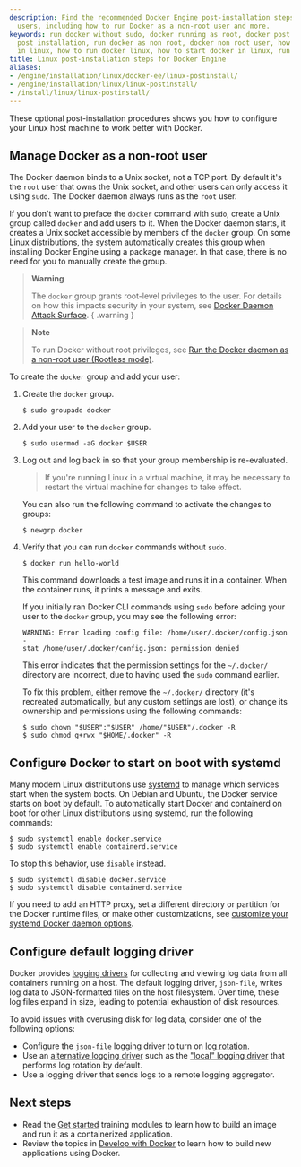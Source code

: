 ```yaml
---
description: Find the recommended Docker Engine post-installation steps for Linux
  users, including how to run Docker as a non-root user and more.
keywords: run docker without sudo, docker running as root, docker post install, docker
  post installation, run docker as non root, docker non root user, how to run docker
  in linux, how to run docker linux, how to start docker in linux, run docker on linux
title: Linux post-installation steps for Docker Engine
aliases:
- /engine/installation/linux/docker-ee/linux-postinstall/
- /engine/installation/linux/linux-postinstall/
- /install/linux/linux-postinstall/
---
```


These optional post-installation procedures shows you how to configure your
Linux host machine to work better with Docker.

## Manage Docker as a non-root user

The Docker daemon binds to a Unix socket, not a TCP port. By default it's the
`root` user that owns the Unix socket, and other users can only access it using
`sudo`. The Docker daemon always runs as the `root` user.

If you don't want to preface the `docker` command with `sudo`, create a Unix
group called `docker` and add users to it. When the Docker daemon starts, it
creates a Unix socket accessible by members of the `docker` group. On some Linux
distributions, the system automatically creates this group when installing
Docker Engine using a package manager. In that case, there is no need for you to
manually create the group.

<!-- prettier-ignore -->
> **Warning**
>
> The `docker` group grants root-level privileges to the user. For
> details on how this impacts security in your system, see
> [Docker Daemon Attack Surface](../security/_index.md#docker-daemon-attack-surface).
{ .warning }

> **Note**
>
> To run Docker without root privileges, see
> [Run the Docker daemon as a non-root user (Rootless mode)](../security/rootless.md).

To create the `docker` group and add your user:

1. Create the `docker` group.

   ```console
   $ sudo groupadd docker
   ```

2. Add your user to the `docker` group.

   ```console
   $ sudo usermod -aG docker $USER
   ```

3. Log out and log back in so that your group membership is re-evaluated.

   > If you're running Linux in a virtual machine, it may be necessary to
   > restart the virtual machine for changes to take effect.

   You can also run the following command to activate the changes to groups:

   ```console
   $ newgrp docker
   ```

4. Verify that you can run `docker` commands without `sudo`.

   ```console
   $ docker run hello-world
   ```

   This command downloads a test image and runs it in a container. When the
   container runs, it prints a message and exits.

   If you initially ran Docker CLI commands using `sudo` before adding your user
   to the `docker` group, you may see the following error:

   ```none
   WARNING: Error loading config file: /home/user/.docker/config.json -
   stat /home/user/.docker/config.json: permission denied
   ```

   This error indicates that the permission settings for the `~/.docker/`
   directory are incorrect, due to having used the `sudo` command earlier.

   To fix this problem, either remove the `~/.docker/` directory (it's recreated
   automatically, but any custom settings are lost), or change its ownership and
   permissions using the following commands:

   ```console
   $ sudo chown "$USER":"$USER" /home/"$USER"/.docker -R
   $ sudo chmod g+rwx "$HOME/.docker" -R
   ```

## Configure Docker to start on boot with systemd

Many modern Linux distributions use [systemd](../../config/daemon/systemd.md) to
manage which services start when the system boots. On Debian and Ubuntu, the
Docker service starts on boot by default. To automatically start Docker and
containerd on boot for other Linux distributions using systemd, run the
following commands:

```console
$ sudo systemctl enable docker.service
$ sudo systemctl enable containerd.service
```

To stop this behavior, use `disable` instead.

```console
$ sudo systemctl disable docker.service
$ sudo systemctl disable containerd.service
```

If you need to add an HTTP proxy, set a different directory or partition for the
Docker runtime files, or make other customizations, see
[customize your systemd Docker daemon options](../../config/daemon/systemd.md).

## Configure default logging driver

Docker provides [logging drivers](../../config/containers/logging/_index.md) for
collecting and viewing log data from all containers running on a host. The
default logging driver, `json-file`, writes log data to JSON-formatted files on
the host filesystem. Over time, these log files expand in size, leading to
potential exhaustion of disk resources.

To avoid issues with overusing disk for log data, consider one of the following
options:

- Configure the `json-file` logging driver to turn on
  [log rotation](../../config/containers/logging/json-file.md).
- Use an
  [alternative logging driver](../../config/containers/logging/configure.md#configure-the-default-logging-driver)
  such as the ["local" logging driver](../../config/containers/logging/local.md)
  that performs log rotation by default.
- Use a logging driver that sends logs to a remote logging aggregator.

## Next steps

- Read the [Get started](../../get-started/_index.md) training modules
  to learn how to build an image and run it as a containerized application.
- Review the topics in [Develop with Docker](../../develop/_index.md) to learn
  how to build new applications using Docker.